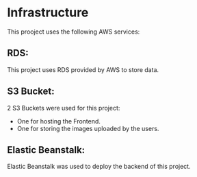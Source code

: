# Infrastructure

This prooject uses the following AWS services:

## RDS:
This project uses RDS provided by AWS to store data. 

## S3 Bucket:
2 S3 Buckets were used for this project:
- One for hosting the Frontend.
- One for storing the images uploaded by the users.

## Elastic Beanstalk: 
Elastic Beanstalk was used to deploy the backend of this project.
